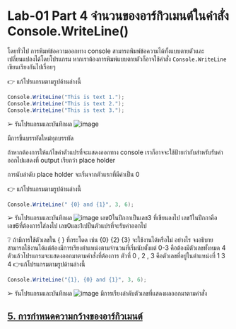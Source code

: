 # Lab-01 Part 4 จำนวนของอาร์กิวเมนต์ในคำสั่ง Console.WriteLine()

โดยทั่วไป การพิมพ์ข้อความออกทาง console สามารถพิมพ์ข้อความได้ทั้งแบบตายตัวและเปลี่ยนแปลงได้โดยโปรแกรม หากเราต้องการพิมพ์แบบตายตัวก็อาจใช้คำสั่ง `Console.WriteLine` เขียนเรียงกันไปเรื่อยๆ 

👉 แก้โปรแกรมตามรูปด้านล่างนี้

```csharp
Console.WriteLine("This is text 1.");
Console.WriteLine("This is text 2.");
Console.WriteLine("This is text 3.");
```

➢ รันโปรแกรมและบันทึกผล
![image](https://github.com/65030121natthamon/03376836-OOP-2566-Lab-01/assets/144195611/2bc6ca19-a661-443d-871c-1004c1ae7e34)

มีการขึ้นบรรทัดใหม่ทุกบรรทัด

ถ้าหากต้องการให้แก้ไขค่าตัวแปรที่จะแสดงออกทาง console เราก็อาจจะใช้ป้ายกำกับสำหรับรับค่าออกไปแสดงที่ output เรียกว่า place holder

การนับลำดับ place holder จะเริ่มจากตัวแรกที่มีค่าเป็น 0

👉 แก้โปรแกรมตามรูปด้านล่างนี้

```csharp
Console.WriteLine(" {0} and {1}", 3, 6);
```

➢ รันโปรแกรมและบันทึกผล
![image](https://github.com/65030121natthamon/03376836-OOP-2566-Lab-01/assets/144195611/32fea330-63cb-4a4d-950e-5d0cb869f857)
เลข0ในปีกกาเป็นเลข3 ที่เขียนลงไป เลข1ในปีกกาคือเลข6ที่ต้องการใส่ลงไป เลข0และ1เปป็นตัวแปรที่จะรับค่าออกไป


❔ ถ้ามีการใช้ตัวเลขใน { } ที่กระโดด เช่น {0} {2} {3} จะใช้งานได้หรือไม่ อย่างไร จงอธิบาย
สามารถใช้งานได้แต่ต้องมีการเรียงตำแหน่งตามจำนวนที่เริ่มนับตั้งแต่ 0-3 คือต้องมีตัวเลขทั้งหมด 4 ตัวแล้วโปรแกรมจะแสดงออกมาตามคำสั่งที่ต้องการ ตัวที่ 0 , 2 , 3 คือตัวเลขที่อยู่ในตำแหน่งที่ 1 3 4
👉แก้โปรแกรมตามรูปด้านล่างนี้

```csharp
Console.WriteLine("{1}, {0} and {1}", 3, 6);
```

➢ รันโปรแกรมและบันทึกผล
![image](https://github.com/65030121natthamon/03376836-OOP-2566-Lab-01/assets/144195611/8c24cb6b-5b3a-459c-85c2-533278353b4a)
มีการเรียงลำดับตัวเลขที่แสดงผลออกมาตามคำสั่ง
 
## [5. การกำหนดความกว้างของอาร์กิวเมนต์](./Lab-01-part-5-7.md)
